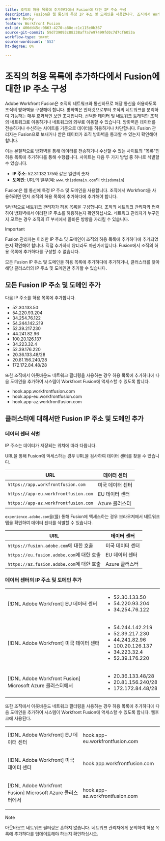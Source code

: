 ```yaml
---
title: 조직의 허용 목록에 추가하다에서 Fusion에 대한 IP 주소 구성
description: Fusion은 웹 통신에 특정 IP 주소 및 도메인을 사용합니다. 조직에서 Workfront을 사용하려면 먼저 조직의 허용 목록에 추가하다에 추가해야 합니다.
author: Becky
feature: Workfront Fusion
exl-id: 406dd45c-0863-4270-a80e-c1c115e0b367
source-git-commit: 59d739093c88238af7a7e97499fd0c7d7cf6053a
workflow-type: tm+mt
source-wordcount: '552'
ht-degree: 0%

---
```


# 조직의 허용 목록에 추가하다에서 Fusion에 대한 IP 주소 구성

Adobe Workfront Fusion은 조직의 네트워크와 통신하므로 해당 통신을 허용하도록 조직의 방화벽을 구성해야 합니다. 방화벽은 인터넷으로부터 조직의 네트워크를 분리하여 기능하는 매우 효과적인 보안 조치입니다. 선택한 데이터 및 네트워크 트래픽만 조직의 네트워크로 이동하거나 네트워크의 외부로 이동할 수 있습니다. 방화벽은 데이터를 전송하거나 수신하는 사이트를 기준으로 데이터를 허용하거나 차단합니다. Fusion 관리자는 Fusion으로 보내거나 받은 데이터가 조직 방화벽을 통과할 수 있는지 확인해야 합니다.

이는 본질적으로 방화벽을 통해 데이터를 전송하거나 수신할 수 있는 사이트의 &quot;목록&quot;인 허용 목록에 추가하다를 통해 수행됩니다. 사이트는 다음 두 가지 방법 중 하나로 식별할 수 있습니다.

* **IP 주소**: 52.31.132.175와 같은 일련의 숫자
* **도메인**: URL의 일부(예: `www.thisdomain.com`의 `thisdomain`)

Fusion은 웹 통신에 특정 IP 주소 및 도메인을 사용합니다. 조직에서 Workfront을 사용하려면 먼저 조직의 허용 목록에 추가하다에 추가해야 합니다.

일반적으로 네트워크 관리자가 허용 목록을 구성합니다. 조직의 네트워크 관리자와 협력하여 방화벽에서 이러한 IP 주소를 허용하는지 확인하십시오. 네트워크 관리자가 누구인지 모르는 경우 조직의 IT 부서에서 올바른 방향을 가리킬 수 있습니다.

>[!IMPORTANT]
>
>Fusion 관리자는 이러한 IP 주소 및 도메인이 조직의 허용 목록에 추가하다에 추가되었는지 확인해야 합니다. 직접 추가하지 않더라도 마찬가지입니다. Fusion에서 조직의 허용 목록에 추가하다를 구성할 수 없습니다.

모든 Fusion IP 주소 및 도메인을 허용 목록에 추가하다에 추가하거나, 클러스터를 찾아 해당 클러스터의 IP 주소 및 도메인만 추가할 수 있습니다.

## 모든 Fusion IP 주소 및 도메인 추가

다음 IP 주소를 허용 목록에 추가합니다.

* 52.30.133.50
* 54.220.93.204
* 34.254.76.122
* 54.244.142.219
* 52.39.217.230
* 44.241.82.96
* 100.20.126.137
* 34.223.32.4
* 52.39.176.220
* 20.36.133.48/28
* 20.81.156.240/28
* 172.172.84.48/28

또한 조직에서 아웃바운드 네트워크 필터링을 사용하는 경우 허용 목록에 추가하다에 다음 도메인을 추가하여 시스템이 Workfront Fusion에 액세스할 수 있도록 합니다.

* hook.app.workfrontfusion.com
* hook.app-eu.workfrontfusion.com
* hook.app-az.workfrontfusion.com

## 클러스터에 대해서만 Fusion IP 주소 및 도메인 추가

### 데이터 센터 식별

IP 주소는 데이터가 저장되는 위치에 따라 다릅니다.

URL을 통해 Fusion에 액세스하는 경우 URL을 검사하여 데이터 센터를 찾을 수 있습니다.

| URL | 데이터 센터 |
| --- | --- |
| `https://app.workfrontfusion.com` | 미국 데이터 센터 |
| `https://app-eu.workfrontfusion.com` | EU 데이터 센터 |
| `https://app-az.workfrontfusion.com` | Azure 클러스터 |

`experience.adobe.com`을(를) 통해 Fusion에 액세스하는 경우 브라우저에서 네트워크 탭을 확인하여 데이터 센터를 식별할 수 있습니다.

| URL | 데이터 센터 |
| --- | --- |
| `https://fusion.adobe.com`에 대한 호출 | 미국 데이터 센터 |
| `https://eu.fusion.adobe.com`에 대한 호출 | EU 데이터 센터 |
| `https://az.fusion.adobe.com`에 대한 호출 | Azure 클러스터 |

### 데이터 센터의 IP 주소 및 도메인 추가

<table style="table-layout:auto"> 
 <col> 
 <col> 
 <tbody> 
  <tr> 
   <td role="rowheader">[!DNL Adobe Workfront] EU 데이터 센터</td> 
   <td> 
    <ul> 
     <li>52.30.133.50</li> 
     <li>54.220.93.204</li> 
     <li>34.254.76.122</li> 
    </ul> </td> 
  </tr> 
  <tr> 
   <td role="rowheader"> <p>[!DNL Adobe Workfront] 미국 데이터 센터</p> </td> 
   <td> 
    <ul> 
     <li>54.244.142.219</li> 
     <li>52.39.217.230</li> 
     <li>44.241.82.96</li>
     <li>100.20.126.137</li>
     <li>34.223.32.4</li>
     <li>52.39.176.220</li>
    </ul> </td> 
  </tr> 
  <tr> 
   <td role="rowheader">[!DNL Adobe Workfront Fusion] Microsoft Azure 클러스터에서</td> 
   <td> 
    <ul> 
     <li>20.36.133.48/28</li> 
     <li>20.81.156.240/28</li> 
     <li>172.172.84.48/28</li> 
    </ul> </td> 
  </tr> 
 </tbody> 
</table>

또한 조직에서 아웃바운드 네트워크 필터링을 사용하는 경우 허용 목록에 추가하다에 다음 도메인을 추가하여 시스템이 Workfront Fusion에 액세스할 수 있도록 합니다. 웹후크에 사용된다.

<table style="table-layout:auto">
 <col> 
 <col> 
 <tbody> 
  <tr> 
   <td role="rowheader">[!DNL Adobe Workfront] EU 데이터 센터</td> 
   <td> <p> hook.app-eu.workfrontfusion.com </p> </td> 
  </tr> 
  <tr> 
   <td role="rowheader"> <p>[!DNL Adobe Workfront] 미국 데이터 센터</p> </td> 
   <td> <p>hook.app.workfrontfusion.com </p> </td> 
  </tr> 
  <tr> 
   <td role="rowheader"> <p>[!DNL Adobe Workfront Fusion] Microsoft Azure 클러스터에서</p> </td> 
   <td> <p>hook.app-az.workfrontfusion.com </p> </td> 
  </tr> 
 </tbody> 
</table>

>[!NOTE]
>
>아웃바운드 네트워크 필터링은 흔하지 않습니다. 네트워크 관리자에게 문의하여 허용 목록에 추가하다를 업데이트해야 하는지 확인하십시오.
